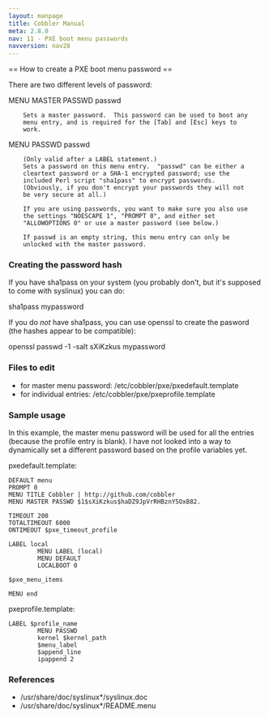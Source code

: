 ```yaml
---
layout: manpage
title: Cobbler Manual
meta: 2.8.0
nav: 11 - PXE boot menu passwords
navversion: nav28
---
```


== How to create a PXE boot menu password ==

There are two different levels of password: 

MENU MASTER PASSWD passwd

        Sets a master password.  This password can be used to boot any
        menu entry, and is required for the [Tab] and [Esc] keys to
        work.

MENU PASSWD passwd

        (Only valid after a LABEL statement.)
        Sets a password on this menu entry.  "passwd" can be either a
        cleartext password or a SHA-1 encrypted password; use the
        included Perl script "sha1pass" to encrypt passwords.
        (Obviously, if you don't encrypt your passwords they will not
        be very secure at all.)

        If you are using passwords, you want to make sure you also use
        the settings "NOESCAPE 1", "PROMPT 0", and either set
        "ALLOWOPTIONS 0" or use a master password (see below.)

        If passwd is an empty string, this menu entry can only be
        unlocked with the master password.

### Creating the password hash

If you have sha1pass on your system (you probably don't, but it's supposed to come with syslinux) you can do: 

sha1pass mypassword

If you do _not_ have sha1pass, you can use openssl to create the pasword (the hashes appear to be compatible):

openssl passwd -1 -salt sXiKzkus mypassword

### Files to edit

  * for master menu password: /etc/cobbler/pxe/pxedefault.template
  * for individual entries: /etc/cobbler/pxe/pxeprofile.template

### Sample usage 

In this example, the master menu password will be used for all the entries (because the profile entry is blank). I have
not looked into a way to dynamically set a different password based on the profile variables yet.

pxedefault.template:

    DEFAULT menu
    PROMPT 0
    MENU TITLE Cobbler | http://github.com/cobbler
    MENU MASTER PASSWD $1$sXiKzkus$haDZ9JpVrRHBznY5OxB82.

    TIMEOUT 200
    TOTALTIMEOUT 6000
    ONTIMEOUT $pxe_timeout_profile

    LABEL local
            MENU LABEL (local)
            MENU DEFAULT
            LOCALBOOT 0

    $pxe_menu_items

    MENU end


pxeprofile.template: 


    LABEL $profile_name
            MENU PASSWD
            kernel $kernel_path
            $menu_label
            $append_line
            ipappend 2

### References

  * /usr/share/doc/syslinux*/syslinux.doc
  * /usr/share/doc/syslinux*/README.menu
